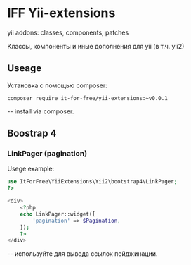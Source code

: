 # IFF Yii-extensions
yii addons: classes, components, patches

Классы, компоненты и иные дополнения для yii (в т.ч. yii2)

## Useage

Установка с помощью composer:

```
composer require it-for-free/yii-extensions:~v0.0.1
```
-- install via composer.

## Boostrap 4


### LinkPager (pagination) 

Usege example:

```php
use ItForFree\YiiExtensions\Yii2\bootstrap4\LinkPager;
?>

<div>
    <?php
    echo LinkPager::widget([
        'pagination' => $Pagination,
    ]);
    ?>
</div> 
```
-- используйте для вывода ссылок пейджинации.